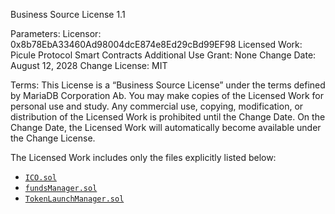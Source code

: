 Business Source License 1.1

Parameters:
Licensor: 0x8b78EbA33460Ad98004dcE874e8Ed29cBd99EF98
Licensed Work: Picule Protocol Smart Contracts
Additional Use Grant: None
Change Date: August 12, 2028
Change License: MIT

Terms:
This License is a “Business Source License” under the terms defined by MariaDB Corporation Ab.
You may make copies of the Licensed Work for personal use and study.
Any commercial use, copying, modification, or distribution of the Licensed Work is prohibited until the Change Date.
On the Change Date, the Licensed Work will automatically become available under the Change License.

The Licensed Work includes only the files explicitly listed below:
- [`ICO.sol`](./src/contracts/ICO.sol)
- [`fundsManager.sol`](./src/contracts/fundsManager.sol)
- [`TokenLaunchManager.sol`](./src/contracts/TokenLaunchManager.sol)
